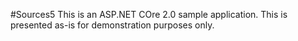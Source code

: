 #Sources5
This is an ASP.NET COre 2.0 sample application.
This is presented as-is for demonstration purposes only.

